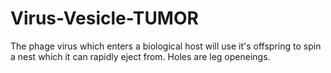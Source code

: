 # Virus-Vesicle-TUMOR
The phage virus which enters a biological host will use it's offspring to spin a nest which it can rapidly eject from. Holes are leg openeings.
